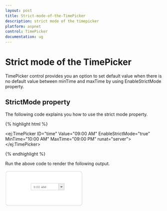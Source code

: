 ```yaml
---
layout: post
title: Strict-mode-of-the-TimePicker
description: strict mode of the timepicker
platform: aspnet
control: TimePicker
documentation: ug
---
```


# Strict mode of the TimePicker

TimePicker control provides you an option to set default value when there is no default value between minTime and maxTime by using EnableStrictMode property.

## StrictMode property

The following code explains you how to use the strict mode property.



{% highlight html %}

<ej:TimePicker ID="time" Value="09:00 AM" EnableStrictMode="true" MinTime="10:00 AM" MaxTime="09:00 PM" runat="server"></ej:TimePicker>



{% endhighlight %}



Run the above code to render the following output.


![](Strict-mode-of-the-TimePicker_images/Strict-mode-of-the-TimePicker_img1.png) 



